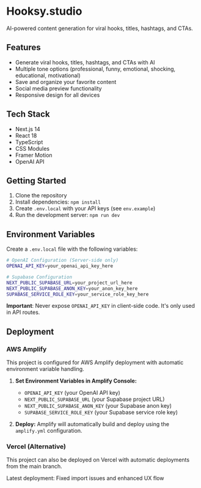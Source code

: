 # Hooksy.studio

AI-powered content generation for viral hooks, titles, hashtags, and CTAs.

## Features

- Generate viral hooks, titles, hashtags, and CTAs with AI
- Multiple tone options (professional, funny, emotional, shocking, educational, motivational)
- Save and organize your favorite content
- Social media preview functionality
- Responsive design for all devices

## Tech Stack

- Next.js 14
- React 18
- TypeScript
- CSS Modules
- Framer Motion
- OpenAI API

## Getting Started

1. Clone the repository
2. Install dependencies: `npm install`
3. Create `.env.local` with your API keys (see `env.example`)
4. Run the development server: `npm run dev`

## Environment Variables

Create a `.env.local` file with the following variables:

```bash
# OpenAI Configuration (Server-side only)
OPENAI_API_KEY=your_openai_api_key_here

# Supabase Configuration
NEXT_PUBLIC_SUPABASE_URL=your_project_url_here
NEXT_PUBLIC_SUPABASE_ANON_KEY=your_anon_key_here
SUPABASE_SERVICE_ROLE_KEY=your_service_role_key_here
```

**Important**: Never expose `OPENAI_API_KEY` in client-side code. It's only used in API routes.

## Deployment

### AWS Amplify

This project is configured for AWS Amplify deployment with automatic environment variable handling.

1. **Set Environment Variables in Amplify Console:**
   - `OPENAI_API_KEY` (your OpenAI API key)
   - `NEXT_PUBLIC_SUPABASE_URL` (your Supabase project URL)
   - `NEXT_PUBLIC_SUPABASE_ANON_KEY` (your Supabase anon key)
   - `SUPABASE_SERVICE_ROLE_KEY` (your Supabase service role key)

2. **Deploy:** Amplify will automatically build and deploy using the `amplify.yml` configuration.

### Vercel (Alternative)

This project can also be deployed on Vercel with automatic deployments from the main branch.

Latest deployment: Fixed import issues and enhanced UX flow 